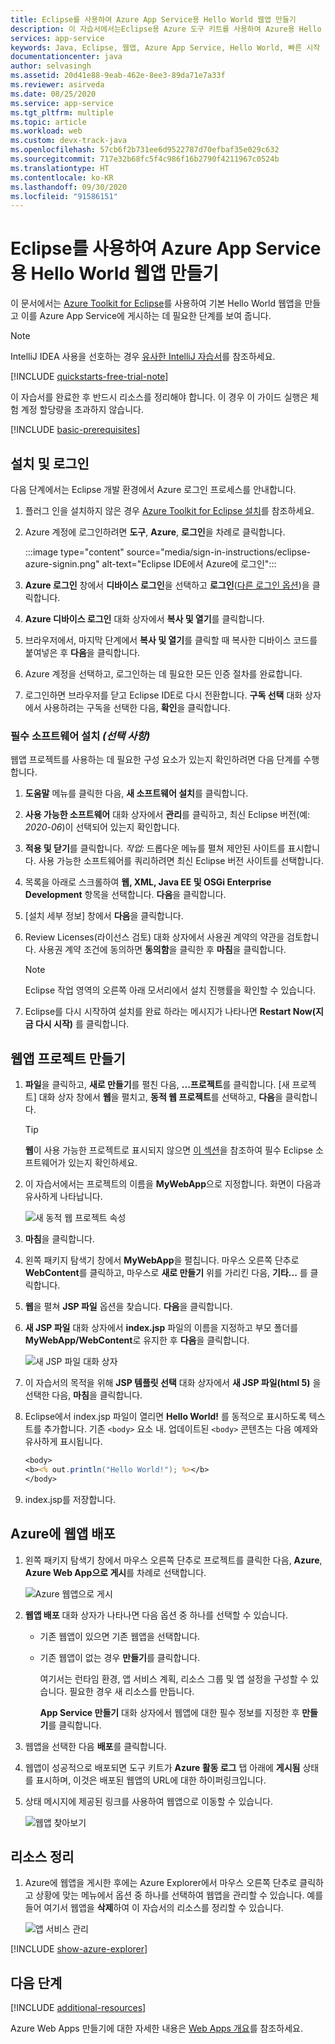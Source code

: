 ```yaml
---
title: Eclipse를 사용하여 Azure App Service용 Hello World 웹앱 만들기
description: 이 자습서에서는Eclipse용 Azure 도구 키트를 사용하여 Azure용 Hello World 웹앱을 만드는 방법을 보여 줍니다.
services: app-service
keywords: Java, Eclipse, 웹앱, Azure App Service, Hello World, 빠른 시작
documentationcenter: java
author: selvasingh
ms.assetid: 20d41e88-9eab-462e-8ee3-89da71e7a33f
ms.reviewer: asirveda
ms.date: 08/25/2020
ms.service: app-service
ms.tgt_pltfrm: multiple
ms.topic: article
ms.workload: web
ms.custom: devx-track-java
ms.openlocfilehash: 57cb6f2b731ee6d9522787d70efbaf35e029c632
ms.sourcegitcommit: 717e32b68fc5f4c986f16b2790f4211967c0524b
ms.translationtype: HT
ms.contentlocale: ko-KR
ms.lasthandoff: 09/30/2020
ms.locfileid: "91586151"
---
```

# <a name="create-a-hello-world-web-app-for-azure-app-service-using-eclipse"></a>Eclipse를 사용하여 Azure App Service용 Hello World 웹앱 만들기

이 문서에서는 [Azure Toolkit for Eclipse](https://marketplace.eclipse.org/content/azure-toolkit-eclipse)를 사용하여 기본 Hello World 웹앱을 만들고 이를 Azure App Service에 게시하는 데 필요한 단계를 보여 줍니다.

> [!NOTE]
>
> IntelliJ IDEA 사용을 선호하는 경우 [유사한 IntelliJ 자습서][intellij-hello-world]를 참조하세요.
>
>[!INCLUDE [quickstarts-free-trial-note](includes/quickstarts-free-trial-note.md)]
>
> 이 자습서를 완료한 후 반드시 리소스를 정리해야 합니다. 이 경우 이 가이드 실행은 체험 계정 할당량을 초과하지 않습니다.
>

[!INCLUDE [basic-prerequisites](includes/basic-prerequisites.md)]

## <a name="installation-and-sign-in"></a>설치 및 로그인

다음 단계에서는 Eclipse 개발 환경에서 Azure 로그인 프로세스를 안내합니다.

1. 플러그 인을 설치하지 않은 경우 [Azure Toolkit for Eclipse 설치](installation.md)를 참조하세요.

1. Azure 계정에 로그인하려면 **도구**, **Azure**, **로그인**을 차례로 클릭합니다.

   :::image type="content" source="media/sign-in-instructions/eclipse-azure-signin.png" alt-text="Eclipse IDE에서 Azure에 로그인":::

1. **Azure 로그인** 창에서 **디바이스 로그인**을 선택하고 **로그인**([다른 로그인 옵션](sign-in-instructions.md))을 클릭합니다.

1. **Azure 디바이스 로그인** 대화 상자에서 **복사 및 열기**를 클릭합니다.

1. 브라우저에서, 마지막 단계에서 **복사 및 열기**를 클릭할 때 복사한 디바이스 코드를 붙여넣은 후 **다음**을 클릭합니다.

1. Azure 계정을 선택하고, 로그인하는 데 필요한 모든 인증 절차를 완료합니다.

1. 로그인하면 브라우저를 닫고 Eclipse IDE로 다시 전환합니다. **구독 선택** 대화 상자에서 사용하려는 구독을 선택한 다음, **확인**을 클릭합니다.

### <a name="install-required-software-optional"></a>필수 소프트웨어 설치 *(선택 사항)*

웹앱 프로젝트를 사용하는 데 필요한 구성 요소가 있는지 확인하려면 다음 단계를 수행합니다.

1. **도움말** 메뉴를 클릭한 다음, **새 소프트웨어 설치**를 클릭합니다.

1. **사용 가능한 소프트웨어** 대화 상자에서 **관리**를 클릭하고, 최신 Eclipse 버전(예: *2020-06*)이 선택되어 있는지 확인합니다.

1. **적용 및 닫기**를 클릭합니다. *작업:* 드롭다운 메뉴를 펼쳐 제안된 사이트를 표시합니다. 사용 가능한 소프트웨어를 쿼리하려면 최신 Eclipse 버전 사이트를 선택합니다.

1. 목록을 아래로 스크롤하여 **웹, XML, Java EE 및 OSGi Enterprise Development** 항목을 선택합니다. **다음**을 클릭합니다.

1. [설치 세부 정보] 창에서 **다음**을 클릭합니다.

1. Review Licenses(라이선스 검토) 대화 상자에서 사용권 계약의 약관을 검토합니다. 사용권 계약 조건에 동의하면 **동의함**을 클릭한 후 **마침**을 클릭합니다. 

   > [!NOTE]
   > Eclipse 작업 영역의 오른쪽 아래 모서리에서 설치 진행률을 확인할 수 있습니다.

1. Eclipse를 다시 시작하여 설치를 완료 하라는 메시지가 나타나면 **Restart Now(지금 다시 시작)** 를 클릭합니다.

## <a name="creating-a-web-app-project"></a>웹앱 프로젝트 만들기

1. **파일**을 클릭하고, **새로 만들기**를 펼친 다음, **...프로젝트**를 클릭합니다. [새 프로젝트] 대화 상자 창에서 **웹**을 펼치고, **동적 웹 프로젝트**를 선택하고, **다음**을 클릭합니다.

   > [!TIP]
   > **웹**이 사용 가능한 프로젝트로 표시되지 않으면 [이 섹션](#install-required-software-optional)을 참조하여 필수 Eclipse 소프트웨어가 있는지 확인하세요.

1. 이 자습서에서는 프로젝트의 이름을 **MyWebApp**으로 지정합니다. 화면이 다음과 유사하게 나타납니다.
   
   ![새 동적 웹 프로젝트 속성][dynamic-web-project-properties]

1. **마침**을 클릭합니다.

1. 왼쪽 패키지 탐색기 창에서 **MyWebApp**을 펼칩니다. 마우스 오른쪽 단추로 **WebContent**를 클릭하고, 마우스로 **새로 만들기** 위를 가리킨 다음, **기타...** 를 클릭합니다.

1. **웹**을 펼쳐 **JSP 파일** 옵션을 찾습니다. **다음**을 클릭합니다.

1. **새 JSP 파일** 대화 상자에서 **index.jsp** 파일의 이름을 지정하고 부모 폴더를 **MyWebApp/WebContent**로 유지한 후 **다음**을 클릭합니다.

   ![새 JSP 파일 대화 상자][new-jsp-file-dialog]

1. 이 자습서의 목적을 위해 **JSP 템플릿 선택** 대화 상자에서 **새 JSP 파일(html 5)** 을 선택한 다음, **마침**을 클릭합니다.

1. Eclipse에서 index.jsp 파일이 열리면 **Hello World!** 를 동적으로 표시하도록 텍스트를 추가합니다. 기존 `<body>` 요소 내. 업데이트된 `<body>` 콘텐츠는 다음 예제와 유사하게 표시됩니다.
   
   ```jsp
   <body>
   <b><% out.println("Hello World!"); %></b>
   </body>
   ```
1. index.jsp를 저장합니다.

## <a name="deploying-the-web-app-to-azure"></a>Azure에 웹앱 배포

1. 왼쪽 패키지 탐색기 창에서 마우스 오른쪽 단추로 프로젝트를 클릭한 다음, **Azure**, **Azure Web App으로 게시**를 차례로 선택합니다.
   
   ![Azure 웹앱으로 게시][publish-as-azure-web-app]

1. **웹앱 배포** 대화 상자가 나타나면 다음 옵션 중 하나를 선택할 수 있습니다.

   * 기존 웹앱이 있으면 기존 웹앱을 선택합니다.

   * 기존 웹앱이 없는 경우 **만들기**를 클릭합니다.

      여기서는 런타임 환경, 앱 서비스 계획, 리소스 그룹 및 앱 설정을 구성할 수 있습니다. 필요한 경우 새 리소스를 만듭니다.

      **App Service 만들기** 대화 상자에서 웹앱에 대한 필수 정보를 지정한 후 **만들기**를 클릭합니다.

1. 웹앱을 선택한 다음 **배포**를 클릭합니다.

1. 웹앱이 성공적으로 배포되면 도구 키트가 **Azure 활동 로그** 탭 아래에 **게시됨** 상태를 표시하며, 이것은 배포된 웹앱의 URL에 대한 하이퍼링크입니다.

1. 상태 메시지에 제공된 링크를 사용하여 웹앱으로 이동할 수 있습니다.

   ![웹앱 찾아보기][browse-web-app]

## <a name="cleaning-up-resources"></a>리소스 정리

1. Azure에 웹앱을 게시한 후에는 Azure Explorer에서 마우스 오른쪽 단추로 클릭하고 상황에 맞는 메뉴에서 옵션 중 하나를 선택하여 웹앱을 관리할 수 있습니다. 예를 들어 여기서 웹앱을 **삭제**하여 이 자습서의 리소스를 정리할 수 있습니다.

   ![앱 서비스 관리][manage-app-service]

[!INCLUDE [show-azure-explorer](includes/show-azure-explorer.md)]

## <a name="next-steps"></a>다음 단계

[!INCLUDE [additional-resources](includes/additional-resources.md)]

Azure Web Apps 만들기에 대한 자세한 내용은 [Web Apps 개요]를 참조하세요.

<!-- URL List -->

[Azure Toolkit for Eclipse]: /azure/developer/java/tookit-for-eclipse
[Azure Toolkit for IntelliJ]: ../toolkit-for-intellij
[intellij-hello-world]: ../toolkit-for-intellij/create-hello-world-web-app.md
[Web Apps 개요]: /azure/app-service/app-service-web-overview
[Apache Tomcat]: http://tomcat.apache.org/
[Jetty]: http://www.eclipse.org/jetty/

<!-- IMG List -->

[browse-web-app]: media/create-hello-world-web-app/browse-web-app.png
[dynamic-web-project-properties]: media/create-hello-world-web-app/dynamic-web-project-properties.png
[new-jsp-file-dialog]: media/create-hello-world-web-app/new-jsp-file-dialog.png
[publish-as-azure-web-app]: media/create-hello-world-web-app/publish-as-azure-web-app.png
[publish-status]: media/create-hello-world-web-app/publish-status.png
[manage-app-service]: media/create-hello-world-web-app/manage-app-service.png